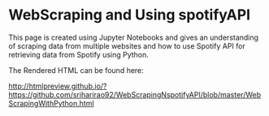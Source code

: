 # WebScraping and Using spotifyAPI
This page is created using Jupyter Notebooks and gives an understanding of scraping data from multiple websites and how to use Spotify API for retrieving data from Spotify using Python.  

The Rendered HTML can be found here:

http://htmlpreview.github.io/?https://github.com/sriharirao92/WebScrapingNspotifyAPI/blob/master/WebScrapingWithPython.html
